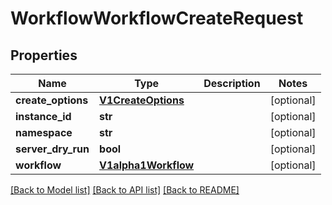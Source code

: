 # WorkflowWorkflowCreateRequest

## Properties
Name | Type | Description | Notes
------------ | ------------- | ------------- | -------------
**create_options** | [**V1CreateOptions**](V1CreateOptions.md) |  | [optional] 
**instance_id** | **str** |  | [optional] 
**namespace** | **str** |  | [optional] 
**server_dry_run** | **bool** |  | [optional] 
**workflow** | [**V1alpha1Workflow**](V1alpha1Workflow.md) |  | [optional] 

[[Back to Model list]](../README.md#documentation-for-models) [[Back to API list]](../README.md#documentation-for-api-endpoints) [[Back to README]](../README.md)


